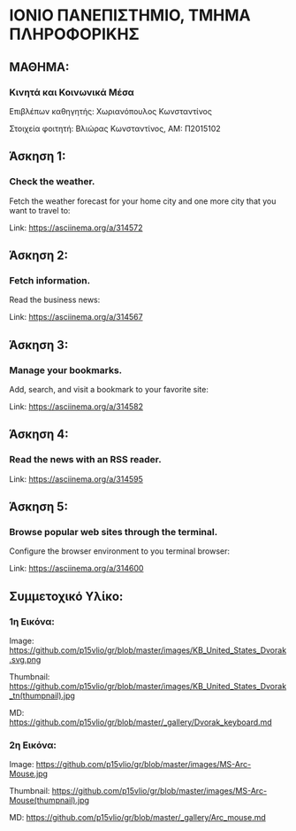 # ΙΟΝΙΟ ΠΑΝΕΠΙΣΤΗΜΙΟ, ΤΜΗΜΑ ΠΛΗΡΟΦΟΡΙΚΗΣ 
## ΜΑΘΗΜΑ:
### Κινητά και Κοινωνικά Μέσα

Επιβλέπων καθηγητής: Χωριανόπουλος Κωνσταντίνος 

Στοιχεία φοιτητή:
Βλιώρας Κωνσταντίνος, ΑΜ: Π2015102

## Άσκηση 1:

### Check the weather.
 
 Fetch the weather forecast for your home city and one more city that you want to travel to:
 
 Link: https://asciinema.org/a/314572
 
## Άσκηση 2:

### Fetch information.
 
 Read the business news:
 
 Link: https://asciinema.org/a/314567

## Άσκηση 3:

### Manage your bookmarks.
 
 Add, search, and visit a bookmark to your favorite site:
 
 Link: https://asciinema.org/a/314582
 
## Άσκηση 4:

### Read the news with an RSS reader.
 
 Link: https://asciinema.org/a/314595
 
## Άσκηση 5:

### Browse popular web sites through the terminal.
 
 Configure the browser environment to you terminal browser:
 
 Link: https://asciinema.org/a/314600
 
## Συμμετοχικό Υλίκο:
 
### 1η Εικόνα:
 
 Image: https://github.com/p15vlio/gr/blob/master/images/KB_United_States_Dvorak.svg.png
 
 Thumbnail: https://github.com/p15vlio/gr/blob/master/images/KB_United_States_Dvorak_tn(thumpnail).jpg
 
 MD: https://github.com/p15vlio/gr/blob/master/_gallery/Dvorak_keyboard.md
 
### 2η Εικόνα:
 
 Image: https://github.com/p15vlio/gr/blob/master/images/MS-Arc-Mouse.jpg
 
 Thumbnail: https://github.com/p15vlio/gr/blob/master/images/MS-Arc-Mouse(thumpnail).jpg
 
 MD: https://github.com/p15vlio/gr/blob/master/_gallery/Arc_mouse.md
 
 
